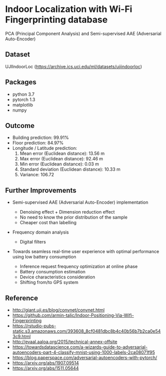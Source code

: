 # Indoor Localization with Wi-Fi Fingerprinting database
PCA (Principal Component Analysis) and Semi-supervised AAE (Adversarial Auto-Encoder)

## Dataset
UJIIndoorLoc (https://archive.ics.uci.edu/ml/datasets/ujiindoorloc)

## Packages
- python 3.7
- pytorch 1.3
- matplotlib
- numpy

## Outcome
- Building prediction: 99.91%
- Floor prediction: 84.97%
- Longitude / Latitude prediction:
    1. Mean error (Euclidean distance): 13.56 m
    2. Max error (Euclidean distance): 92.46 m
    3. Min error (Euclidean distance): 0.03 m
    4. Standard deviation (Euclidean distance): 10.33 m
    5. Variance: 106.72
    
## Further Improvements
- Semi-supervised AAE (Adversarial Auto-Encoder) implementation
    - Denoising effect + Dimension reduction effect
    - No need to know the prior distribution of the sample
    - Cheaper cost than labelling

- Frequency domain analysis
    - Digital filters
    
- Towards seamless real-time user experience with optimal performance using low battery consumption
    - Inference request frequency optimization at online phase
    - Battery consumption estimation
    - Device characteristics consideration
    - Shifting from/to GPS system
    
## Reference
- http://giant.uji.es/blog/convnet/convnet.html
- https://github.com/armin-talic/Indoor-Positioning-Via-Wifi-Fingerprinting
- https://rstudio-pubs-static.s3.amazonaws.com/393608_8cf0481dbc8b4c40b56b7b2ca0e543c9.html
- http://evaal.aaloa.org/2015/technical-annex-offsite
- https://towardsdatascience.com/a-wizards-guide-to-adversarial-autoencoders-part-4-classify-mnist-using-1000-labels-2ca08071f95
- https://blog.paperspace.com/adversarial-autoencoders-with-pytorch/
- https://arxiv.org/abs/1907.09514
- https://arxiv.org/abs/1511.05644